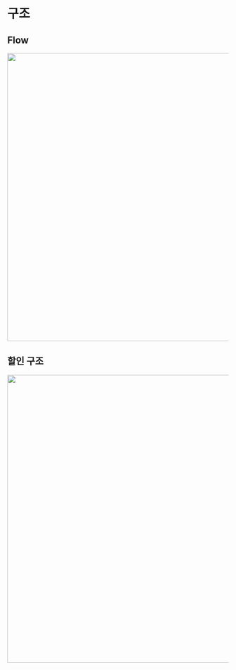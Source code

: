 # 구조

## Flow
<img width="656" src="https://user-images.githubusercontent.com/60383031/114744282-7ccf3700-9d88-11eb-8695-3e25231a0497.png">

## 할인 구조
<img width="656" src="https://user-images.githubusercontent.com/60383031/115106158-2d625400-9f9e-11eb-83f5-198df8e354f5.png">


